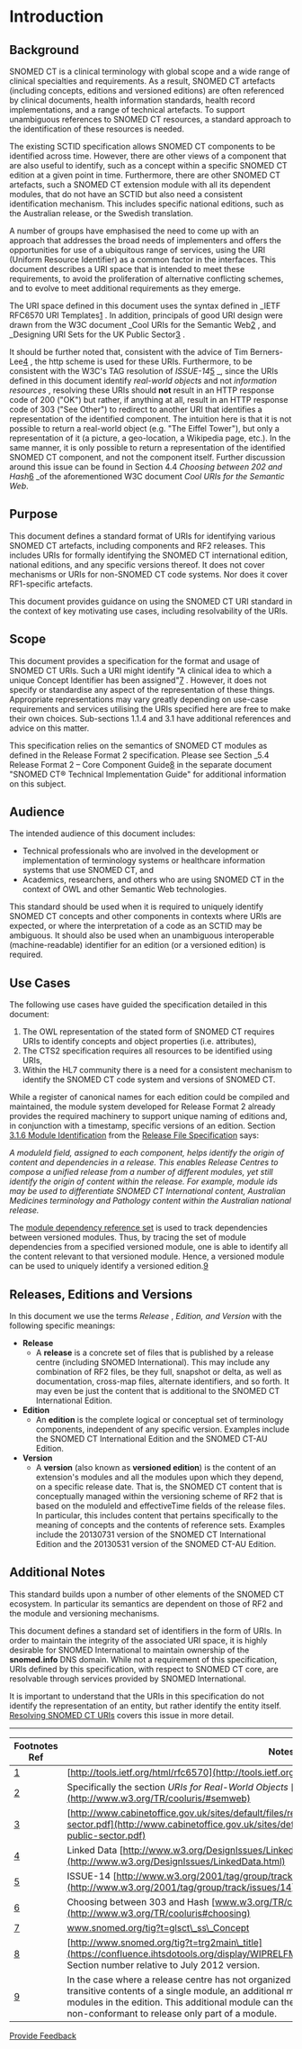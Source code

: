 # Introduction

## Background

SNOMED CT is a clinical terminology with global scope and a wide range of clinical specialties and requirements. As a result, SNOMED CT artefacts (including concepts, editions and versioned editions) are often referenced by clinical documents, health information standards, health record implementations, and a range of technical artefacts. To support unambiguous references to SNOMED CT resources, a standard approach to the identification of these resources is needed.

The existing SCTID specification allows SNOMED CT components to be identified across time. However, there are other views of a component that are also useful to identify, such as a concept within a specific SNOMED CT edition at a given point in time. Furthermore, there are other SNOMED CT artefacts, such a SNOMED CT extension module with all its dependent modules, that do not have an SCTID but also need a consistent identification mechanism. This includes specific national editions, such as the Australian release, or the Swedish translation.

A number of groups have emphasised the need to come up with an approach that addresses the broad needs of implementers and offers the opportunities for use of a ubiquitous range of services, using the URI (Uniform Resource Identifier) as a common factor in the interfaces. This document describes a URI space that is intended to meet these requirements, to avoid the proliferation of alternative conflicting schemes, and to evolve to meet additional requirements as they emerge.

The URI space defined in this document uses the syntax defined in \_IETF RFC6570 URI Templates[1](https://confluence.ihtsdotools.org/display/DOCURI/1+Introduction#Footnote1) . In addition, principals of good URI design were drawn from the W3C document \_Cool URIs for the Semantic Web[2](https://confluence.ihtsdotools.org/display/DOCURI/1+Introduction#Footnote2) , and \_Designing URI Sets for the UK Public Sector[3](https://confluence.ihtsdotools.org/display/DOCURI/1+Introduction#Footnote3) .

It should be further noted that, consistent with the advice of Tim Berners-Lee[4](https://confluence.ihtsdotools.org/display/DOCURI/1+Introduction#Footnote4) , the http scheme is used for these URIs. Furthermore, to be consistent with the W3C's TAG resolution of _ISSUE-14_[5](https://confluence.ihtsdotools.org/display/DOCURI/1+Introduction#Footnote5) \_, since the URIs defined in this document identify _real-world objects_ and not _information resources_ , resolving these URIs should **not** result in an HTTP response code of 200 ("OK") but rather, if anything at all, result in an HTTP response code of 303 ("See Other") to redirect to another URI that identifies a representation of the identified component. The intuition here is that it is not possible to return a real-world object (e.g. "The Eiffel Tower"), but only a representation of it (a picture, a geo-location, a Wikipedia page, etc.). In the same manner, it is only possible to return a representation of the identified SNOMED CT component, and not the component itself. Further discussion around this issue can be found in Section 4.4 _Choosing between 202 and Hash_[6](https://confluence.ihtsdotools.org/display/DOCURI/1+Introduction#Footnote6) \_of the aforementioned W3C document _Cool URIs for the Semantic Web_.

## Purpose

This document defines a standard format of URIs for identifying various SNOMED CT artefacts, including components and RF2 releases. This includes URIs for formally identifying the SNOMED CT international edition, national editions, and any specific versions thereof. It does not cover mechanisms or URIs for non-SNOMED CT code systems. Nor does it cover RF1-specific artefacts.

This document provides guidance on using the SNOMED CT URI standard in the context of key motivating use cases, including resolvability of the URIs.

## Scope

This document provides a specification for the format and usage of SNOMED CT URIs. Such a URI might identify "A clinical idea to which a unique Concept Identifier has been assigned"[7](https://confluence.ihtsdotools.org/display/DOCURI/1+Introduction#Footnote7) . However, it does not specify or standardise any aspect of the representation of these things. Appropriate representations may vary greatly depending on use-case requirements and services utilising the URIs specified here are free to make their own choices. Sub-sections 1.1.4 and 3.1 have additional references and advice on this matter.

This specification relies on the semantics of SNOMED CT modules as defined in the Release Format 2 specification. Please see Section \_5.4 Release Format 2 – Core Component Guide[8](https://confluence.ihtsdotools.org/display/DOCURI/1+Introduction#Footnote8) in the separate document "SNOMED CT® Technical Implementation Guide" for additional information on this subject.

## Audience

The intended audience of this document includes:

* Technical professionals who are involved in the development or implementation of terminology systems or healthcare information systems that use SNOMED CT, and
* Academics, researchers, and others who are using SNOMED CT in the context of OWL and other Semantic Web technologies.

This standard should be used when it is required to uniquely identify SNOMED CT concepts and other components in contexts where URIs are expected, or where the interpretation of a code as an SCTID may be ambiguous. It should also be used when an unambiguous interoperable (machine-readable) identifier for an edition (or a versioned edition) is required.

## Use Cases

The following use cases have guided the specification detailed in this document:

1. The OWL representation of the stated form of SNOMED CT requires URIs to identify concepts and object properties (i.e. attributes),
2. The CTS2 specification requires all resources to be identified using URIs,
3. Within the HL7 community there is a need for a consistent mechanism to identify the SNOMED CT code system and versions of SNOMED CT.

While a register of canonical names for each edition could be compiled and maintained, the module system developed for Release Format 2 already provides the required machinery to support unique naming of editions and, in conjunction with a timestamp, specific versions of an edition. Section [3.1.6 Module Identification](https://confluence.ihtsdotools.org/display/WIPRELFMT/3.1.6+Module+Identification) from the [Release File Specification](http://snomed.org/rfs) says:

_A moduleId field, assigned to each component, helps identify the origin of content and dependencies in a release. This enables Release Centres to compose a unified release from a number of different modules, yet still identify the origin of content within the release. For example, module ids may be used to differentiate SNOMED CT International content, Australian Medicines terminology and Pathology content within the Australian national release._

The [module dependency reference set](https://confluence.ihtsdotools.org/display/WIPRELFMT/5.2.4.2+Module+Dependency+Reference+Set) is used to track dependencies between versioned modules. Thus, by tracing the set of module dependencies from a specified versioned module, one is able to identify all the content relevant to that versioned module. Hence, a versioned module can be used to uniquely identify a versioned edition.[9](https://confluence.ihtsdotools.org/display/DOCURI/1+Introduction#Footnote9)

## Releases, Editions and Versions

In this document we use the terms _Release_ , _Edition, and Version_ with the following specific meanings:

* **Release**
  * A **release** is a concrete set of files that is published by a release centre (including SNOMED International). This may include any combination of RF2 files, be they full, snapshot or delta, as well as documentation, cross-map files, alternate identifiers, and so forth. It may even be just the content that is additional to the SNOMED CT International Edition.
* **Edition**
  * An **edition** is the complete logical or conceptual set of terminology components, independent of any specific version. Examples include the SNOMED CT International Edition and the SNOMED CT-AU Edition.
* **Version**
  * A **version** (also known as **versioned edition**) is the content of an extension's modules and all the modules upon which they depend, on a specific release date. That is, the SNOMED CT content that is conceptually managed within the versioning scheme of RF2 that is based on the moduleId and effectiveTime fields of the release files. In particular, this includes content that pertains specifically to the meaning of concepts and the contents of reference sets. Examples include the 20130731 version of the SNOMED CT International Edition and the 20130531 version of the SNOMED CT-AU Edition.

## Additional Notes

This standard builds upon a number of other elements of the SNOMED CT ecosystem. In particular its semantics are dependent on those of RF2 and the module and versioning mechanisms.

This document defines a standard set of identifiers in the form of URIs. In order to maintain the integrity of the associated URI space, it is highly desirable for SNOMED International to maintain ownership of the **snomed.info** DNS domain. While not a requirement of this specification, URIs defined by this specification, with respect to SNOMED CT core, are resolvable through services provided by SNOMED International.

It is important to understand that the URIs in this specification do not identify the representation of an entity, but rather identify the entity itself. [Resolving SNOMED CT URIs](<../3 snomed-ct-uris-in-use/3.1-resolving-snomed-ct-uris.md>) covers this issue in more detail.

***

| Footnotes Ref                                                                           | Notes                                                                                                                                                                                                                                                                                                                                                         |
| --------------------------------------------------------------------------------------- | ------------------------------------------------------------------------------------------------------------------------------------------------------------------------------------------------------------------------------------------------------------------------------------------------------------------------------------------------------------- |
| [1](https://confluence.ihtsdotools.org/display/DOCURI/1+Introduction#FootnoteMarker1-0) | [http://tools.ietf.org/html/rfc6570](http://tools.ietf.org/html/rfc6570)                                                                                                                                                                                                                                                                                      |
| [2](https://confluence.ihtsdotools.org/display/DOCURI/1+Introduction#FootnoteMarker2-0) | Specifically the section _URIs for Real-World Objects_ [http://www.w3.org/TR/cooluris/#semweb](http://www.w3.org/TR/cooluris/#semweb)                                                                                                                                                                                                                         |
| [3](https://confluence.ihtsdotools.org/display/DOCURI/1+Introduction#FootnoteMarker3-0) | [http://www.cabinetoffice.gov.uk/sites/default/files/resources/designing-URI-sets-uk-public-sector.pdf](http://www.cabinetoffice.gov.uk/sites/default/files/resources/designing-URI-sets-uk-public-sector.pdf)                                                                                                                                                |
| [4](https://confluence.ihtsdotools.org/display/DOCURI/1+Introduction#FootnoteMarker4-0) | Linked Data [http://www.w3.org/DesignIssues/LinkedData.html](http://www.w3.org/DesignIssues/LinkedData.html)                                                                                                                                                                                                                                                  |
| [5](https://confluence.ihtsdotools.org/display/DOCURI/1+Introduction#FootnoteMarker5-0) | ISSUE-14 [http://www.w3.org/2001/tag/group/track/issues/14](http://www.w3.org/2001/tag/group/track/issues/14)                                                                                                                                                                                                                                                 |
| [6](https://confluence.ihtsdotools.org/display/DOCURI/1+Introduction#FootnoteMarker6-0) | Choosing between 303 and Hash [www.w3.org/TR/cooluris#choosing](http://www.w3.org/TR/cooluris#choosing)                                                                                                                                                                                                                                                       |
| [7](https://confluence.ihtsdotools.org/display/DOCURI/1+Introduction#FootnoteMarker7-0) | www.snomed.org/tig?t=glsct\_ss\_Concept                                                                                                                                                                                                                                                                                                                       |
| [8](https://confluence.ihtsdotools.org/display/DOCURI/1+Introduction#FootnoteMarker8-0) | [http://www.snomed.org/tig?t=trg2main\_title](https://confluence.ihtsdotools.org/display/WIPRELFMT/4+Component+Release+Files+Specification) Section number relative to July 2012 version.                                                                                                                                                                     |
| [9](https://confluence.ihtsdotools.org/display/DOCURI/1+Introduction#FootnoteMarker9-0) | In the case where a release centre has not organized an edition such that it correspond to the transitive contents of a single module, an additional module can be created that depends on all the modules in the edition. This additional module can then be used to identify that edition. Note that it is non-conformant to release only part of a module. |

<a href="https://docs.google.com/forms/d/e/1FAIpQLScTmbZIf0UEQwYDkY27EEWBkaiYkHSbR0_9DmFrMLXoQLyL7Q/viewform?usp=pp_url&#x26;entry.1767247133=URI+Standard&#x26;entry.670899847=1%20Introduction" class="button primary">Provide Feedback</a>
